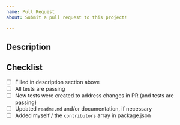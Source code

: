 ```yaml
---
name: Pull Request
about: Submit a pull request to this project!

---
```


## Description

<!-- Please describe the purpose of the pull request. -->

## Checklist

- [ ] Filled in description section above
- [ ] All tests are passing
- [ ] New tests were created to address changes in PR (and tests are passing)
- [ ] Updated `readme.md` and/or documentation, if necessary
- [ ] Added myself / the `contributors` array in package.json

<!-- Thanks for contributing! -->
